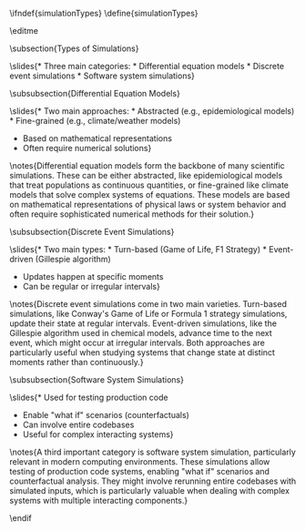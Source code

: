 \ifndef{simulationTypes}
\define{simulationTypes}

\editme

\subsection{Types of Simulations}

\slides{* Three main categories:
    * Differential equation models
    * Discrete event simulations
    * Software system simulations}

\subsubsection{Differential Equation Models}

\slides{* Two main approaches:
    * Abstracted (e.g., epidemiological models)
    * Fine-grained (e.g., climate/weather models)
* Based on mathematical representations
* Often require numerical solutions}

\notes{Differential equation models form the backbone of many scientific simulations. These can be either abstracted, like epidemiological models that treat populations as continuous quantities, or fine-grained like climate models that solve complex systems of equations. These models are based on mathematical representations of physical laws or system behavior and often require sophisticated numerical methods for their solution.}

\subsubsection{Discrete Event Simulations}

\slides{* Two main types:
    * Turn-based (Game of Life, F1 Strategy)
    * Event-driven (Gillespie algorithm)
* Updates happen at specific moments
* Can be regular or irregular intervals}

\notes{Discrete event simulations come in two main varieties. Turn-based simulations, like Conway's Game of Life or Formula 1 strategy simulations, update their state at regular intervals. Event-driven simulations, like the Gillespie algorithm used in chemical models, advance time to the next event, which might occur at irregular intervals. Both approaches are particularly useful when studying systems that change state at distinct moments rather than continuously.}

\subsubsection{Software System Simulations}

\slides{* Used for testing production code
* Enable "what if" scenarios (counterfactuals)
* Can involve entire codebases
* Useful for complex interacting systems}

\notes{A third important category is software system simulation, particularly relevant in modern computing environments. These simulations allow testing of production code systems, enabling "what if" scenarios and counterfactual analysis. They might involve rerunning entire codebases with simulated inputs, which is particularly valuable when dealing with complex systems with multiple interacting components.}

\endif
